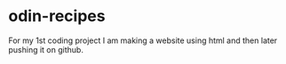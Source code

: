 # odin-recipes
For my 1st coding project I am making a website using html and then later pushing it on github.